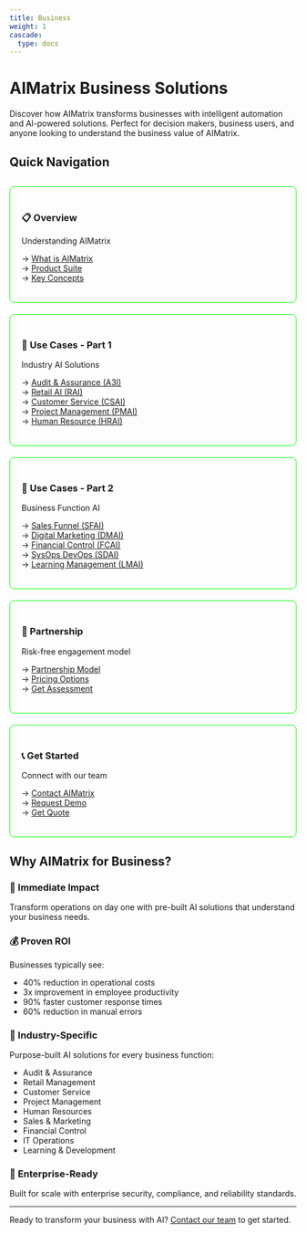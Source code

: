 ```yaml
---
title: Business
weight: 1
cascade:
  type: docs
---
```


# AIMatrix Business Solutions

Discover how AIMatrix transforms businesses with intelligent automation and AI-powered solutions. Perfect for decision makers, business users, and anyone looking to understand the business value of AIMatrix.

## Quick Navigation

<div style="display: grid; grid-template-columns: repeat(auto-fit, minmax(250px, 1fr)); gap: 20px; margin: 30px 0;">
  
  <div style="border: 1px solid #00ff00; padding: 20px; border-radius: 8px;">
    <h3>📋 Overview</h3>
    <p>Understanding AIMatrix</p>
    <ul style="list-style: none; padding: 0;">
      <li>→ <a href="/business/overview/">What is AIMatrix</a></li>
      <li>→ <a href="/business/products/">Product Suite</a></li>
      <li>→ <a href="/business/key-concepts/">Key Concepts</a></li>
    </ul>
  </div>

  <div style="border: 1px solid #00ff00; padding: 20px; border-radius: 8px;">
    <h3>🏢 Use Cases - Part 1</h3>
    <p>Industry AI Solutions</p>
    <ul style="list-style: none; padding: 0;">
      <li>→ <a href="/business/use-cases/audit-assurance-ai/">Audit & Assurance (A3I)</a></li>
      <li>→ <a href="/business/use-cases/retail-ai/">Retail AI (RAI)</a></li>
      <li>→ <a href="/business/use-cases/customer-service-ai/">Customer Service (CSAI)</a></li>
      <li>→ <a href="/business/use-cases/project-management-ai/">Project Management (PMAI)</a></li>
      <li>→ <a href="/business/use-cases/human-resource-ai/">Human Resource (HRAI)</a></li>
    </ul>
  </div>

  <div style="border: 1px solid #00ff00; padding: 20px; border-radius: 8px;">
    <h3>🎯 Use Cases - Part 2</h3>
    <p>Business Function AI</p>
    <ul style="list-style: none; padding: 0;">
      <li>→ <a href="/business/use-cases/sales-funnel-ai/">Sales Funnel (SFAI)</a></li>
      <li>→ <a href="/business/use-cases/digital-marketing-ai/">Digital Marketing (DMAI)</a></li>
      <li>→ <a href="/business/use-cases/financial-control-ai/">Financial Control (FCAI)</a></li>
      <li>→ <a href="/business/use-cases/sysops-devops-ai/">SysOps DevOps (SDAI)</a></li>
      <li>→ <a href="/business/use-cases/learning-management-ai/">Learning Management (LMAI)</a></li>
    </ul>
  </div>

  <div style="border: 1px solid #00ff00; padding: 20px; border-radius: 8px;">
    <h3>🤝 Partnership</h3>
    <p>Risk-free engagement model</p>
    <ul style="list-style: none; padding: 0;">
      <li>→ <a href="/business/partnership-model/">Partnership Model</a></li>
      <li>→ <a href="/business/partnership-model/#pricing-models">Pricing Options</a></li>
      <li>→ <a href="/business/partnership-model/#getting-started">Get Assessment</a></li>
    </ul>
  </div>

  <div style="border: 1px solid #00ff00; padding: 20px; border-radius: 8px;">
    <h3>📞 Get Started</h3>
    <p>Connect with our team</p>
    <ul style="list-style: none; padding: 0;">
      <li>→ <a href="/business/contact/">Contact AIMatrix</a></li>
      <li>→ <a href="mailto:sales@aimatrix.com">Request Demo</a></li>
      <li>→ <a href="mailto:info@aimatrix.com">Get Quote</a></li>
    </ul>
  </div>

</div>

## Why AIMatrix for Business?

### 🚀 Immediate Impact
Transform operations on day one with pre-built AI solutions that understand your business needs.

### 💰 Proven ROI
Businesses typically see:
- 40% reduction in operational costs
- 3x improvement in employee productivity  
- 90% faster customer response times
- 60% reduction in manual errors

### 🎯 Industry-Specific
Purpose-built AI solutions for every business function:
- Audit & Assurance
- Retail Management
- Customer Service
- Project Management
- Human Resources
- Sales & Marketing
- Financial Control
- IT Operations
- Learning & Development

### 🔐 Enterprise-Ready
Built for scale with enterprise security, compliance, and reliability standards.

---

Ready to transform your business with AI? [Contact our team](/business/contact/) to get started.